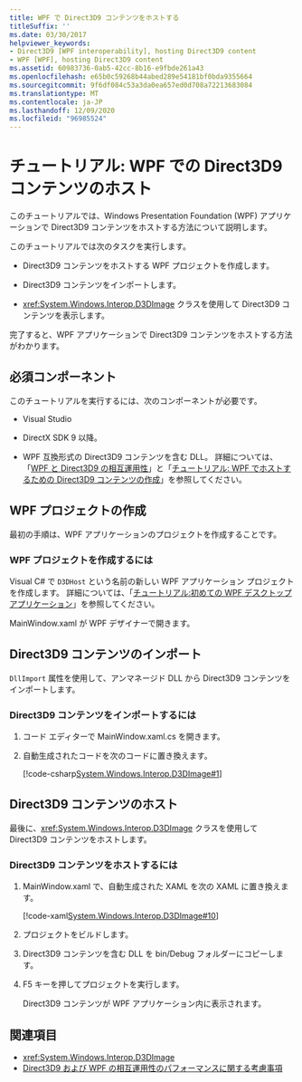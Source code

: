 ```yaml
---
title: WPF で Direct3D9 コンテンツをホストする
titleSuffix: ''
ms.date: 03/30/2017
helpviewer_keywords:
- Direct3D9 [WPF interoperability], hosting Direct3D9 content
- WPF [WPF], hosting Direct3D9 content
ms.assetid: 60983736-0ab5-42cc-8b16-e9fbde261a43
ms.openlocfilehash: e65b0c59268b44abed289e54181bf0bda9355664
ms.sourcegitcommit: 9f6df084c53a3da0ea657ed0d708a72213683084
ms.translationtype: MT
ms.contentlocale: ja-JP
ms.lasthandoff: 12/09/2020
ms.locfileid: "96985524"
---
```

# <a name="walkthrough-hosting-direct3d9-content-in-wpf"></a>チュートリアル: WPF での Direct3D9 コンテンツのホスト

このチュートリアルでは、Windows Presentation Foundation (WPF) アプリケーションで Direct3D9 コンテンツをホストする方法について説明します。

このチュートリアルでは次のタスクを実行します。

- Direct3D9 コンテンツをホストする WPF プロジェクトを作成します。

- Direct3D9 コンテンツをインポートします。

- <xref:System.Windows.Interop.D3DImage> クラスを使用して Direct3D9 コンテンツを表示します。

 完了すると、WPF アプリケーションで Direct3D9 コンテンツをホストする方法がわかります。

## <a name="prerequisites"></a>必須コンポーネント

このチュートリアルを実行するには、次のコンポーネントが必要です。

- Visual Studio

- DirectX SDK 9 以降。

- WPF 互換形式の Direct3D9 コンテンツを含む DLL。 詳細については、「[WPF と Direct3D9 の相互運用性](wpf-and-direct3d9-interoperation.md)」と「[チュートリアル: WPF でホストするための Direct3D9 コンテンツの作成](walkthrough-creating-direct3d9-content-for-hosting-in-wpf.md)」を参照してください。

## <a name="creating-the-wpf-project"></a>WPF プロジェクトの作成

最初の手順は、WPF アプリケーションのプロジェクトを作成することです。

### <a name="to-create-the-wpf-project"></a>WPF プロジェクトを作成するには

Visual C# で `D3DHost` という名前の新しい WPF アプリケーション プロジェクトを作成します。 詳細については、「[チュートリアル:初めての WPF デスクトップ アプリケーション](../getting-started/walkthrough-my-first-wpf-desktop-application.md)」を参照してください。

MainWindow.xaml が WPF デザイナーで開きます。

## <a name="importing-the-direct3d9-content"></a>Direct3D9 コンテンツのインポート

`DllImport` 属性を使用して、アンマネージド DLL から Direct3D9 コンテンツをインポートします。

### <a name="to-import-direct3d9-content"></a>Direct3D9 コンテンツをインポートするには

1. コード エディターで MainWindow.xaml.cs を開きます。

2. 自動生成されたコードを次のコードに置き換えます。

    [!code-csharp[System.Windows.Interop.D3DImage#1](~/samples/snippets/csharp/VS_Snippets_Wpf/System.Windows.Interop.D3DImage/CS/window1.xaml.cs#1)]

## <a name="hosting-the-direct3d9-content"></a>Direct3D9 コンテンツのホスト

最後に、<xref:System.Windows.Interop.D3DImage> クラスを使用して Direct3D9 コンテンツをホストします。

### <a name="to-host-the-direct3d9-content"></a>Direct3D9 コンテンツをホストするには

1. MainWindow.xaml で、自動生成された XAML を次の XAML に置き換えます。

    [!code-xaml[System.Windows.Interop.D3DImage#10](~/samples/snippets/csharp/VS_Snippets_Wpf/System.Windows.Interop.D3DImage/CS/window1.xaml#10)]

2. プロジェクトをビルドします。

3. Direct3D9 コンテンツを含む DLL を bin/Debug フォルダーにコピーします。

4. F5 キーを押してプロジェクトを実行します。

    Direct3D9 コンテンツが WPF アプリケーション内に表示されます。

## <a name="see-also"></a>関連項目

- <xref:System.Windows.Interop.D3DImage>
- [Direct3D9 および WPF の相互運用性のパフォーマンスに関する考慮事項](performance-considerations-for-direct3d9-and-wpf-interoperability.md)
